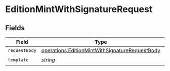 # EditionMintWithSignatureRequest


## Fields

| Field                                                                                                            | Type                                                                                                             | Required                                                                                                         | Description                                                                                                      |
| ---------------------------------------------------------------------------------------------------------------- | ---------------------------------------------------------------------------------------------------------------- | ---------------------------------------------------------------------------------------------------------------- | ---------------------------------------------------------------------------------------------------------------- |
| `requestBody`                                                                                                    | [operations.EditionMintWithSignatureRequestBody](../../models/operations/editionmintwithsignaturerequestbody.md) | :heavy_minus_sign:                                                                                               | N/A                                                                                                              |
| `template`                                                                                                       | *string*                                                                                                         | :heavy_check_mark:                                                                                               | Template id                                                                                                      |